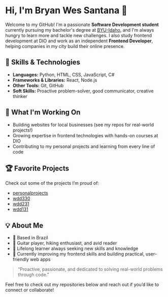 # Hi, I'm Bryan Wes Santana 👋

Welcome to my GitHub! I'm a passionate **Software Development student** currently pursuing my bachelor's degree at [BYU-Idaho](https://www.byui.edu/), and I'm always hungry to learn more and tackle new challenges. I also study frontend development at DIO and work as an independent **Frontend Developer**, helping companies in my city build their online presence.

## 🚀 Skills & Technologies

- **Languages:** Python, HTML, CSS, JavaScript, C#
- **Frameworks & Libraries:** React, Node.js
- **Other Tools:** Git, GitHub
- **Soft Skills:** Proactive problem-solver, good communicator, creative thinker

## 🌟 What I'm Working On

- Building websites for local businesses (see my repos for real-world projects!)
- Growing expertise in frontend technologies with hands-on courses at DIO
- Contributing to my personal projects and learning from every line of code

## 🏆 Favorite Projects

Check out some of the projects I’m proud of:
- [personalprojects](https://github.com/bryanwessantana/personalprojects)
- [wdd330](https://github.com/bryanwessantana/wdd330)
- [wdd231](https://github.com/bryanwessantana/wdd231)
- [wdd131](https://github.com/bryanwessantana/wdd131)

## 💡 About Me

- 📍 Based in Brazil
- 🎸 Guitar player, hiking enthusiast, and avid reader
- 🏫 Lifelong learner always seeking new skills and knowledge
- 🌱 Currently improving my frontend skills and building practical, user-friendly web apps

> “Proactive, passionate, and dedicated to solving real-world problems through code.”

Feel free to check out my repositories below and reach out if you’d like to connect or collaborate!
